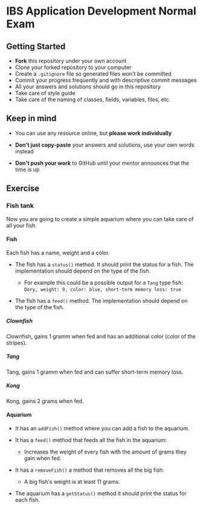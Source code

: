 # IBS Application Development Normal Exam

## Getting Started

- **Fork** this repository under your own account
- Clone your forked repository to your computer
- Create a `.gitignore` file so generated files won't be committed
- Commit your progress frequently and with descriptive commit messages
- All your answers and solutions should go in this repository
- Take care of style guide
- Take care of the naming of classes, fields, variables, files, etc.

## Keep in mind

- You can use any resource online, but **please work individually**

- **Don't just copy-paste** your answers and solutions,
  use your own words instead

- **Don't push your work** to GitHub until your mentor announces
  that the time is up

## Exercise

### Fish tank

Now you are going to create a simple aquarium
where you can take care of  all your fish.

#### Fish

Each fish has a name, weight and a color.

- The fish has a `status()` method. It should print the status for a fish. The implementation    should depend on the type of the fish.

  - For example this could be a possible output for a `Tang` type fish: `Dory, weight: 9, color: blue, short-term memory loss: true`

- The fish has a `feed()` method. The implementation should depend
  on the type of the fish.

##### Clownfish

Clownfish, gains 1 gramm when fed and
has an additional color (color of the stripes).

##### Tang

Tang, gains 1 gramm when fed and can suffer short-term memory loss.

##### Kong

Kong, gains 2 grams when fed.

#### Aquarium

- It has an `addFish()` method where you can add a fish to the aquarium.

- It has a `feed()` method that feeds all the fish in the aquarium:

  - Increases the weight of every fish with the amount of grams
    they gain when fed.

- It has a `removeFish()` a method that removes all the big fish:

  - A big fish's weight is at least 11 grams.

- The aquarium has a `getStatus()` method it should print
  the status for each fish.
